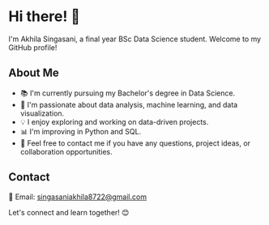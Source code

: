 # Hi there! 👋

I'm Akhila Singasani, a final year BSc Data Science student. Welcome to my GitHub profile!

## About Me

- 📚 I'm currently pursuing my Bachelor's degree in Data Science.
- 🌱 I'm passionate about data analysis, machine learning, and data visualization.
- 💡 I enjoy exploring and working on data-driven projects.
- 📊 I'm improving in Python and SQL.
- 🤝 Feel free to contact me if you have any questions, project ideas, or collaboration opportunities.

## Contact

📧 Email: [singasaniakhila8722@gmail.com](mailto:singasaniakhila8722@gmail.com)

Let's connect and learn together! 😊
